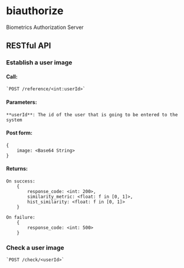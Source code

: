 biauthorize
===========
Biometrics Authorization Server

## RESTful API

### Establish a user image
#### Call: 
    `POST /reference/<int:userId>`

#### Parameters:
    **userId**: The id of the user that is going to be entered to the system

#### Post form:
    {
        image: <Base64 String>
    }

#### Returns:
    On success:
        {
            response_code: <int: 200>,
            similarity_metric: <float: f in [0, 1]>,
            hist_similarity: <float: f in [0, 1]>
        }

    On failure:
        {
            response_code: <int: 500>
        }
### Check a user image
    `POST /check/<userId>`
